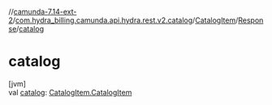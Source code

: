 //[camunda-7.14-ext-2](../../../../index.md)/[com.hydra_billing.camunda.api.hydra.rest.v2.catalog](../../index.md)/[CatalogItem](../index.md)/[Response](index.md)/[catalog](catalog.md)

# catalog

[jvm]\
val [catalog](catalog.md): [CatalogItem.CatalogItem](../-catalog-item/index.md)
